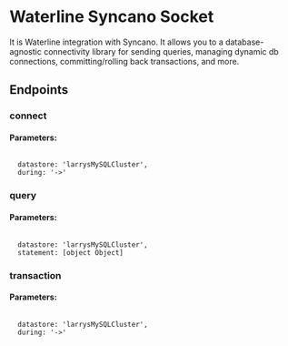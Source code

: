 # Waterline Syncano Socket

It is Waterline integration with Syncano. It allows you to a database-agnostic connectivity library for sending queries, managing dynamic db connections, committing/rolling back transactions, and more.

## Endpoints

### connect

#### Parameters:
```

  datastore: 'larrysMySQLCluster',
  during: '->'
```


### query

#### Parameters:
```

  datastore: 'larrysMySQLCluster',
  statement: [object Object]
```


### transaction

#### Parameters:
```

  datastore: 'larrysMySQLCluster',
  during: '->'
```

